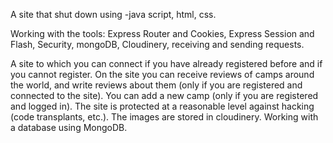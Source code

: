 
A site that shut down using -java script, html, css.

  Working with the tools:
Express Router and Cookies, Express Session and Flash, Security, mongoDB, Cloudinery, receiving and sending requests.

A site to which you can connect if you have already registered before and if you cannot register.
On the site you can receive reviews of camps around the world, and write reviews about them (only if you are registered and connected to the site). You can add a new camp (only if you are registered and logged in).
The site is protected at a reasonable level against hacking (code transplants, etc.).
The images are stored in cloudinery.
  Working with a database using MongoDB.

